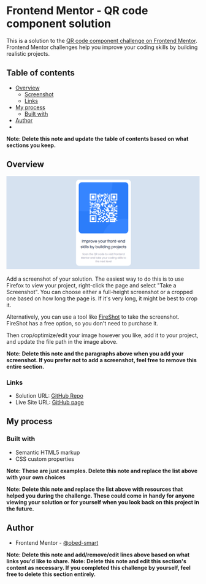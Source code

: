 # Frontend Mentor - QR code component solution

This is a solution to the [QR code component challenge on Frontend Mentor](https://www.frontendmentor.io/challenges/qr-code-component-iux_sIO_H). Frontend Mentor challenges help you improve your coding skills by building realistic projects. 

## Table of contents

- [Overview](#overview)
  - [Screenshot](./Screenshot/desktop.png)
  - [Links](#links)
- [My process](#my-process)
  - [Built with](#built-with)
- [Author](#author)
-

**Note: Delete this note and update the table of contents based on what sections you keep.**

## Overview

![](./Screenshot/desktop.png)


Add a screenshot of your solution. The easiest way to do this is to use Firefox to view your project, right-click the page and select "Take a Screenshot". You can choose either a full-height screenshot or a cropped one based on how long the page is. If it's very long, it might be best to crop it.

Alternatively, you can use a tool like [FireShot](https://getfireshot.com/) to take the screenshot. FireShot has a free option, so you don't need to purchase it. 

Then crop/optimize/edit your image however you like, add it to your project, and update the file path in the image above.

**Note: Delete this note and the paragraphs above when you add your screenshot. If you prefer not to add a screenshot, feel free to remove this entire section.**

### Links

- Solution URL: [GitHub Repo](https://github.com/obed-smart/QR-code-component)
- Live Site URL: [GitHub page ](https://obed-smart.github.io/QR-code-component/)

## My process

### Built with

- Semantic HTML5 markup
- CSS custom properties


**Note: These are just examples. Delete this note and replace the list above with your own choices**


**Note: Delete this note and replace the list above with resources that helped you during the challenge. These could come in handy for anyone viewing your solution or for yourself when you look back on this project in the future.**

## Author

- Frontend Mentor - [@obed-smart](https://www.frontendmentor.io/profile/obed-smart)

**Note: Delete this note and add/remove/edit lines above based on what links you'd like to share.**
**Note: Delete this note and edit this section's content as necessary. If you completed this challenge by yourself, feel free to delete this section entirely.**
